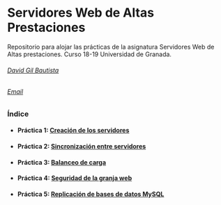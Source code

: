 # Servidores Web de Altas Prestaciones

Repositorio para alojar las prácticas de la asignatura Servidores Web de Altas prestaciones.
Curso 18-19 Universidad de Granada.

###### [David Gil Bautista](https://github.com/DavidBaug)
###### [Email](mailto:davidgilbautista@gmail.com)



### Índice

- #### Práctica 1: [Creación de los servidores](P1/README.md)

- #### Práctica 2: [Sincronización entre servidores](P2/README.md)

- #### Práctica 3: [Balanceo de carga](P3/README.md)

- #### Práctica 4: [Seguridad de la granja web](P4/README.md)

- #### Práctica 5: [Replicación de bases de datos MySQL](P5/README.md)